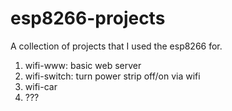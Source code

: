 # esp8266-projects
A collection of projects that I used the esp8266 for.

1. wifi-www: basic web server
2. wifi-switch: turn power strip off/on via wifi
3. wifi-car
4. ???
